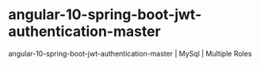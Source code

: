 # angular-10-spring-boot-jwt-authentication-master
angular-10-spring-boot-jwt-authentication-master | MySql | Multiple Roles
